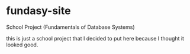 # fundasy-site
School Project (Fundamentals of Database Systems)

this is just a school project that I decided to put here because I thought it looked good.
